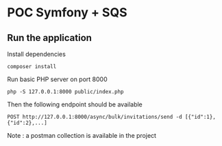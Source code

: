 # POC Symfony + SQS

## Run the application

Install dependencies

```
composer install
```

Run basic PHP server on port 8000

```
php -S 127.0.0.1:8000 public/index.php
```

Then the following endpoint should be available

```
POST http://127.0.0.1:8000/async/bulk/invitations/send -d [{"id":1},{"id":2},...]
```

Note : a postman collection is available in the project
